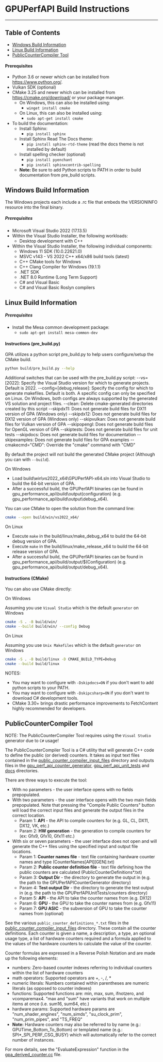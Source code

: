 # GPUPerfAPI Build Instructions
---
## Table of Contents
* [Windows Build Information](#windows-build-information)
* [Linux Build Information](#linux-build-information)
* [PublicCounterCompiler Tool](#publiccountercompiler-tool)

#### Prerequisites
  * Python 3.6 or newer which can be installed from https://www.python.org/.
  * Vulkan SDK (optional)
  * CMake 3.25 and newer which can be installed from https://cmake.org/download/ or your package manager.
    * On Windows, this can also be installed using:
      * `winget install cmake`
    * On Linux, this can also be installed using:
      * `sudo apt-get install cmake`
  * To build the documentation:
    * Install Sphinx:
      * `pip install sphinx`
    * Install Sphinx Read The Docs theme:
      * `pip install sphinx-rtd-theme` (read the docs theme is not installed by default)
    * Install spelling checker (optional)
      * `pip install pyenchant`
      * `pip install sphinxcontrib-spelling`
    * **Note:** Be sure to add Python scripts to PATH in order to build documentation from pre_build scripts.

## Windows Build Information
The Windows projects each include a .rc file that embeds the VERSIONINFO resource into the final binary.

##### Prerequisites
 * Microsoft Visual Studio 2022 (17.13.5)
 * Within the Visual Studio Installer, the following workloads: 
   * Desktop development with C++
 * Within the Visual Studio Installer, the following individual components:
   * Windows 11 SDK (10.0.22621.0)
   * MSVC v143 - VS 2022 C++ x64/x86 build tools (latest)
   * C++ CMake tools for Windows
   * C++ Clang Compiler for Windows (19.1.1)
   * .NET SDK
   * .NET 8.0 Runtime (Long Term Support)
   * C# and Visual Basic
   * C# and Visual Basic Roslyn compilers

## Linux Build Information

##### Prerequisites
 * Install the Mesa common development package:
   * `sudo apt-get install mesa-common-dev`

#### Instructions (pre_build.py)

GPA utilizes a python script pre_build.py to help users configure/setup the CMake build.
```sh
python build/pre_build.py --help
```

Additional switches that can be used with the pre_build.py script:
--vs=[2022]: Specify the Visual Studio version for which to generate projects. Default is 2022.
--config=[debug,release]: Specify the config for which to generate makefiles. Default is both. A specific config can only be specified on Linux. On Windows, both configs are always supported by the generated VS solution and project files.
--clean: Delete cmake-generated directories created by this script
--skipdx11: Does not generate build files for DX11 version of GPA (Windows only)
--skipdx12: Does not generate build files for DX12 version of GPA (Windows only)
--skipvulkan: Does not generate build files for Vulkan version of GPA
--skipopengl: Does not generate build files for OpenGL version of GPA
--skiptests: Does not generate build files for unit tests
--skipdocs: Does not generate build files for documentation
--skipexamples: Does not generate build files for GPA examples
--cmakecmd="CMD": Override the "cmake" command with "CMD"

By default the project will not build the generated CMake project (Although you can with `--build`).

On Windows

* Load build\win\vs2022_x64\GPUPerfAPI-x64.sln into Visual Studio to build the 64-bit version of GPA.
* After a successful build, the GPUPerfAPI binaries can be found in gpu_performance_api\build\output\(configuration) (e.g. gpu_performance_api\build\output\debug_x64).

You can use CMake to open the solution from the command line:
```sh
cmake --open build/win/vs2022_x64/
```

On Linux

* Execute `make` in the build/linux/make_debug_x64 to build the 64-bit debug version of GPA.
* Execute `make` in the build/linux/make_release_x64 to build the 64-bit release version of GPA.
* After a successful build, the GPUPerfAPI binaries can be found in gpu_performance_api/build/output/$(Configuration) (e.g. gpu_performance_api/build/output/debug_x64).

#### Instructions (CMake)

You can also use CMake directly:

On Windows

Assuming you use `Visual Studio` which is the default `generator` on Windows

```sh
cmake -S . -B build/win/
cmake --build build/win/ --config Debug
```

On Linux

Assuming you use `Unix Makefiles` which is the default `generator` on Windows

```sh
cmake -S . -B build/linux -D CMAKE_BUILD_TYPE=Debug
cmake --build build/linux
```

NOTES:
- You may want to configure with `-Dskipdocs=ON` if you don't want to add python scripts to your PATH.
- You may want to configure with `-Dskipcsharp=ON` if you don't want to download C# development tools.
- CMake 3.30+ brings drastic performance improvements to FetchContent highly recommended for developers.

## PublicCounterCompiler Tool

NOTE: The PublicCounterCompiler Tool requires using the `Visual Studio` generator due to `C#` usage!

The PublicCounterCompiler Tool is a C# utility that will generate C++ code to define the public (or derived) counters.
It takes as input text files contained in the [public_counter_compiler_input_files](source/public_counter_compiler_input_files) directory and
outputs files in the [gpu_perf_api_counter_generator](source/auto_generated/gpu_perf_api_counter_generator), [gpu_perf_api_unit_tests](source/auto_generated/gpu_perf_api_unit_tests)
and [docs](docs) directories.

There are three ways to execute the tool:
* With no parameters - the user interface opens with no fields prepopulated.
* With two parameters - the user interface opens with the two main fields prepopulated. Note that pressing the "Compile Public Counters" button will load the correct input files and generate the output files in the correct location.
  * Param 1: **API** - the API to compile counters for (e.g. GL, CL, DX11, DX12, VK, etc.)
  * Param 2: **HW generation** - the generation to compile counters for (ex: Gfx9, Gfx10, Gfx11 etc.)
* With six or seven parameters - the user interface does not open and will generate the C++ files using the specified input and output file locations.
  * Param 1: **Counter names file** - text file containing hardware counter names and type (CounterNames[API][GEN].txt)
  * Param 2: **Public counter definition file** - text file defining how the public counters are calculated (PublicCounterDefinitions\*.txt)
  * Param 3: **Output Dir** - the directory to generate the output in (e.g. the path to the GPUPerfAPICounterGenerator directory)
  * Param 4: **Test output Dir** - the directory to generate the test output in (e.g. the path to the GPUPerfAPIUnitTests/counters directory)
  * Param 5: **API** - the API to take the counter names from (e.g. DX12)
  * Param 6: **GPU** - the GPU to take the counter names from (e.g. Gfx11)
  * Param 7: **GPU ASIC** - the subversion of GPU to take the counter names from (optional)

See the various `public_counter_definitions_*.txt` files in the [public_counter_compiler_input_files](source/public_counter_compiler_input_files) directory. These contain all the counter definitions.
Each counter is given a name, a description, a type, an optional usage type, a list of hardware counters required and a formula applied to the values of the hardware counters to calculate the value of the counter.

Counter formulas are expressed in a Reverse Polish Notation and are made up the following elements:
* numbers: Zero-based counter indexes referring to individual counters within the list of hardware counters
* math operators: Supported operators are +, -, /, *
* numeric literals: Numbers contained within parentheses are numeric literals (as opposed to counter indexes)
* functions: Supported functions are: min, max, sum, ifnotzero, and vcomparemax4. "max and "sum" have variants that work on multiple items at once (i.e. sum16, sum64, etc.)
* hardware params: Supported hardware params are "num_shader_engines", "num_simds", "su_clock_prim", "num_prim_pipes", and "TS_FREQ"
* **Note:** Hardware counters may also be referred to by name (e.g.: GPUTime_Bottom_To_Bottom) or templated name (e.g.: SPI*_SPI_PERF_CSG_BUSY) which will automatically refer to the correct number of instances.

For more details, see the "EvaluateExpression" function in the [gpa_derived_counter.cc](source/gpu_perf_api_counter_generator/gpa_derived_counter.cc) file.
